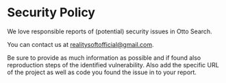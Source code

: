 # Security Policy

We love responsible reports of (potential) security issues in Otto Search.

You can contact us at realitysoftofficial@gmail.com.

Be sure to provide as much information as possible and if found
also reproduction steps of the identified vulnerability. Also
add the specific URL of the project as well as code you found
the issue in to your report.
